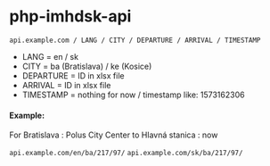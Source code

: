# php-imhdsk-api

`api.example.com / LANG / CITY / DEPARTURE / ARRIVAL / TIMESTAMP`

* LANG = en / sk
* CITY = ba (Bratislava) / ke (Kosice)
* DEPARTURE = ID in xlsx file
* ARRIVAL = ID in xlsx file
* TIMESTAMP = nothing for now / timestamp like: 1573162306

#### Example:

For Bratislava : Polus City Center to Hlavná stanica : now

`api.example.com/en/ba/217/97/`
`api.example.com/sk/ba/217/97/`